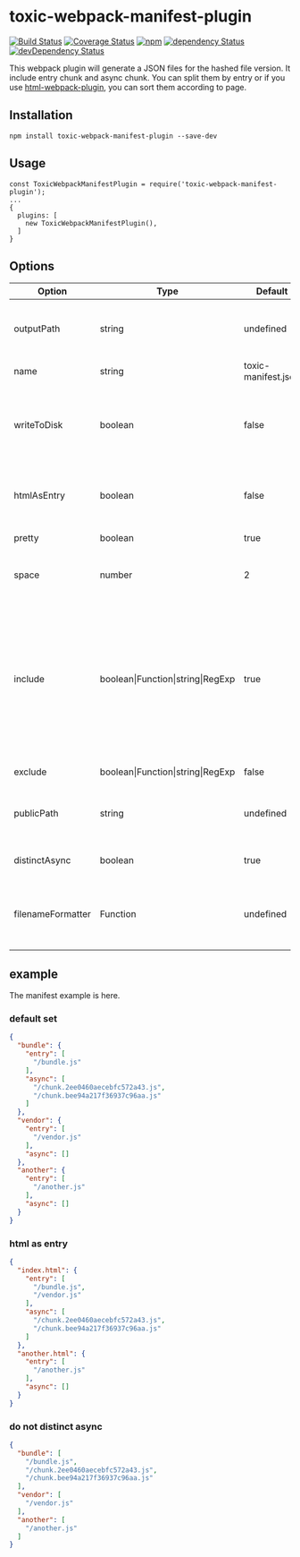 # toxic-webpack-manifest-plugin

[![Build Status](https://img.shields.io/travis/toxic-johann/toxic-webpack-manifest-plugin/master.svg?style=flat-square)](https://travis-ci.org/toxic-johann/toxic-webpack-manifest-plugin.svg?branch=master)
[![Coverage Status](https://img.shields.io/coveralls/toxic-johann/toxic-webpack-manifest-plugin/master.svg?style=flat-square)](https://coveralls.io/github/toxic-johann/toxic-webpack-manifest-plugin?branch=master)
[![npm](https://img.shields.io/npm/v/toxic-webpack-manifest-plugin.svg?colorB=brightgreen&style=flat-square)](https://www.npmjs.com/package/toxic-webpack-manifest-plugin)
[![dependency Status](https://david-dm.org/toxic-johann/toxic-webpack-manifest-plugin.svg)](https://david-dm.org/toxic-johann/toxic-webpack-manifest-plugin)
[![devDependency Status](https://david-dm.org/toxic-johann/toxic-webpack-manifest-plugin/dev-status.svg)](https://david-dm.org/toxic-johann/toxic-webpack-manifest-plugin?type=dev)

This webpack plugin will generate a JSON files for the hashed file version. It include entry  chunk and async chunk. You can split them by entry or if you use [html-webpack-plugin](https://github.com/jantimon/html-webpack-plugin), you can sort them according to page.

## Installation

```shell
npm install toxic-webpack-manifest-plugin --save-dev
```

## Usage

```shell
const ToxicWebpackManifestPlugin = require('toxic-webpack-manifest-plugin');
...
{
  plugins: [
    new ToxicWebpackManifestPlugin(),
  ]
}
```

## Options

| Option            | Type                              | Default             | Description                              |
| ----------------- | --------------------------------- | ------------------- | ---------------------------------------- |
| outputPath        | string                            | undefined           | the output path of manifest. we will use the webpack `output.path` as default |
| name              | string                            | toxic-manifest.json | manifest name                            |
| writeToDisk       | boolean                           | false               | Write the manifest to disk using `fs` , it's useful if you are using webpack-dev-server and need to update the file. |
| htmlAsEntry       | boolean                           | false               | If you use [html-webpack-plugin](https://github.com/jantimon/html-webpack-plugin), we can split the file accroding to page. |
| pretty            | boolean                           | true                | need to prettify the output json         |
| space             | number                            | 2                   | The number use by JSON.stringify when using pretty. |
| include           | boolean\|Function\|string\|RegExp | true                | To check should we include the file. `true` means include all, `false` means exclude all. The string will be transfer into RegExp, which means only include when it match the RegExp. The function should return  boolean. |
| exclude           | boolean\|Function\|string\|RegExp | false               | the opposite of include                  |
| publicPath        | string                            | undefined           | the publicPath for file, use the webpack `output.publicPath` as default one. |
| distinctAsync     | boolean                           | true                | should we clarify which one is async     |
| filenameFormatter | Function                          | undefined           | You can change the filename if you provide this. You can get the filename  and publicPath |

## example

The manifest example is here.

### default set

```json
{
  "bundle": {
    "entry": [
      "/bundle.js"
    ],
    "async": [
      "/chunk.2ee0460aecebfc572a43.js",
      "/chunk.bee94a217f36937c96aa.js"
    ]
  },
  "vendor": {
    "entry": [
      "/vendor.js"
    ],
    "async": []
  },
  "another": {
    "entry": [
      "/another.js"
    ],
    "async": []
  }
}
```

### html as entry

```json
{
  "index.html": {
    "entry": [
      "/bundle.js",
      "/vendor.js"
    ],
    "async": [
      "/chunk.2ee0460aecebfc572a43.js",
      "/chunk.bee94a217f36937c96aa.js"
    ]
  },
  "another.html": {
    "entry": [
      "/another.js"
    ],
    "async": []
  }
}
```

### do not distinct async

```json
{
  "bundle": [
    "/bundle.js",
    "/chunk.2ee0460aecebfc572a43.js",
    "/chunk.bee94a217f36937c96aa.js"
  ],
  "vendor": [
    "/vendor.js"
  ],
  "another": [
    "/another.js"
  ]
}
```
